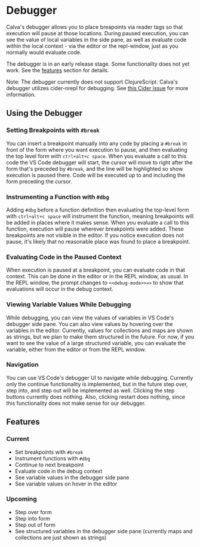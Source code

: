 # Debugger

Calva's debugger allows you to place breapoints via reader tags so that execution will pause at those locations. During paused execution, you can see the value of local variables in the side pane, as well as evaluate code within the local context - via the editor or the repl-window, just as you normally would evaluate code.

The debugger is in an early release stage. Some functionality does not yet work. See the [features](#features) section for details.

Note: The debugger currently does not support ClojureScript. Calva's debugger utilizes cider-nrepl for debugging. See [this Cider issue](https://github.com/clojure-emacs/cider/issues/1416) for more information.

## Using the Debugger

### Setting Breakpoints with `#break`

You can insert a breakpoint manually into any code by placing a `#break` in front of the form where you want execution to pause, and then evaluating the top level form with `ctrl+alt+c space`. When you evaluate a call to this code the VS Code debugger will start, the cursor will move to right after the form that's preceded by `#break`, and the line will be highlighted so show execution is paused there. Code will be executed up to and including the form preceding the cursor.

### Instrumenting a Function with `#dbg`

Adding `#dbg` before a function definition then evaluating the top-level form with `ctrl+alt+c space` will instrument the function, meaning breakpoints will be added in places where it makes sense. When you evaluate a call to this function, execution will pause wherever breakpoints were added. These breakpoints are not visible in the editor. If you notice execution does not pause, it's likely that no reasonable place was found to place a breakpoint.

### Evaluating Code in the Paused Context

When execution is paused at a breakpoint, you can evaluate code in that context. This can be done in the editor or in the REPL window, as usual. In the REPL window, the prompt changes to `<<debug-mode>>=>` to show that evaluations will occur in the debug context.

### Viewing Variable Values While Debugging

While debugging, you can view the values of variables in VS Code's debugger side pane. You can also view values by hovering over the variables in the editor. Currently, values for collections and maps are shown as strings, but we plan to make them structured in the future. For now, if you want to see the value of a large structured variable, you can evaluate the variable, either from the editor or from the REPL window.

### Navigation

You can use VS Code's debugger UI to navigate while debugging. Currently only the continue functionality is implemented, but in the future step over, step into, and step out will be implemented as well. Clicking the step buttons currently does nothing. Also, clicking restart does nothing, since this functionality does not make sense for our debugger.

## Features

### Current

- Set breakpoints with `#break`
- Instrument functions with `#dbg`
- Continue to next breakpoint
- Evaluate code in the debug context
- See variable values in the debugger side pane
- See variable values on hover in the editor

### Upcoming

- Step over form
- Step into form
- Step out of form
- See structured variables in the debugger side pane (currently maps and collections are just shown as strings)
